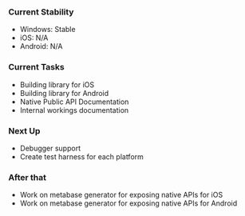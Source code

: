 ### Current Stability
 - Windows: Stable
 - iOS: N/A
 - Android: N/A

### Current Tasks
* Building library for iOS
* Building library for Android
* Native Public API Documentation
* Internal workings documentation

### Next Up
* Debugger support
* Create test harness for each platform

### After that
* Work on metabase generator for exposing native APIs for iOS
* Work on metabase generator for exposing native APIs for Android
